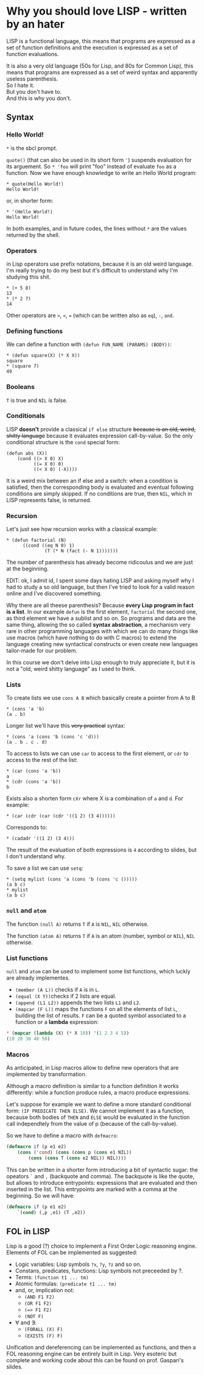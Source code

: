 # Why you should love LISP - written by an hater

LISP is a functional language, this means that programs are expressed as a set of function definitions and the execution is expressed as a set of function evaluations.

It is also a very old language (50s for Lisp, and 80s for Common Lisp), this means that programs are expressed as a set of weird syntax and apparently useless parenthesis.  
So I hate it.  
But you don't have to.  
And this is why you don't.

## Syntax

### Hello World!

`*` is the sbcl prompt.

`quote()` (that can also be used in its short form `'`) suspends evaluation for its arguement. So `* 'foo` will print "foo" instead of evaluate `foo` as a function. Now we have enough knowledge to write an Hello World program:

```LISP
* quote(Hello World!)
Hello World!
```

or, in shorter form:

```LISP
* '(Hello World!)
Hello World!
```

In both examples, and in future codes, the lines without `*` are the values returned by the shell.

### Operators

in Lisp operators use prefix notations, because it is an old weird language. I'm really trying to do my best but it's difficult to understand why I'm studying this shit.

```Lisp
* (+ 5 8)
13
* (* 2 7)
14
```

Other operators are `>`, `<`, `=` (which can be written also as `eq`), `-`, `and`.

### Defining functions

We can define a function with `(defun FUN_NAME (PARAMS) (BODY))`:

```LISP
* (defun square(X) (* X X))
square
* (square 7)
49
```

### Booleans

`T` is true and `NIL` is false.

### Conditionals

LISP **doesn't** provide a classical `if else` structure ~~because is an old, weird, shitty language~~ because it evaluates expression call-by-value. So the only conditional structure is the `cond` special form:

```Lisp
(defun abs (X))
    (cond ((> X 0) X)
          ((= X 0) 0)
          ((< X 0) (-X))))
```
It is a weird mix between an if else and a switch: when a condition is satisfied, then the corresponding body is evaluated and eventual following conditions are simply skipped. If no conditions are true, then `NIL`, which in LISP represents false, is returned.

### Recursion

Let's just see how recursion works with a classical example:

```Lisp
* (defun factorial (N)
      ((cond ((eq N 0) 1)
              (T (* N (fact (- N 1)))))))
```

The number of parenthesis has already become ridicoulus and we are just at the beginning.

EDIT: ok, I admit id, I spent some days hating LISP and asking myself why I had to study a so old language, but then I've tried to look for a valid reason online and I've discovered something.

Why there are all theese parenthesis? Because **every Lisp program in fact is a list**. In our example `defun` is the first element, `factorial` the second one, as third element we have a sublist and so on. So programs and data are the same thing, allowing the so called **syntax abstraction**, a mechanism very rare in other programming languages with which we can do many things like use macros (which have nothing to do with C macros) to extend the language creating new syntactical constructs or even create new languages tailor-made for our problem. 

In this course we don't delve into Lisp enough to truly appreciate it, but it is not a "old, weird shitty language" as I used to think.

### Lists

To create lists we use `cons A B` which basically create a pointer from A to B

```Lisp
* (cons 'a 'b)
(a . b)
```

Longer list we'll have this ~~very practical~~ syntax:

```Lisp 
* (cons 'a (cons 'b (cons 'c 'd)))
(a . b . c . d)
```

To access to lists we can use `car` to access to the first element, or `cdr` to access to the rest of the list:

```Lisp
* (car (cons 'a 'b))
a
* (cdr (cons 'a 'b))
b
```

Exists also a shorten form `cXr` where X is a combination of `a` and `d`. For example:

```Lisp
* (car (cdr (car (cdr '((1 2) (3 4))))))
```

Corresponds to:

```Lisp
* (cadadr '((1 2) (3 4)))
```

The result of the evaluation of both expressions is `4` according to slides, but I don't understand why.

To save a list we can use `setq`:

```Lisp
* (setq mylist (cons 'a (cons 'b (cons 'c ()))))
(a b c)
* mylist
(a b c)
```

### `null` and `atom`

The function `(null A)` returns `T` if `A` is `NIL`, `NIL` otherwise.

The function `(atom A)` returns `T` if `A` is an atom (number, symbol or `NIL`), `NIL` otherwise.

### List functions

`null` and `atom` can be used to implement some list functions, which luckly are already implementes.

 - `(member (A L))` checks if `A` is in `L`.
 - `(equal (X Y))`checks if 2 lists are equal.
 - `(append (L1 L2))` appends the two lists `L1` and `L2`.
 - `(mapcar (F L))` maps the functions `F` on all the elements of list `L`, building the list of results. `F` can be a quoted symbol associated to a function or a **lambda** expression:

```lisp
* (mapcar (lambda (X) (* X 10)) '(1 2 3 4 5))
(10 20 30 40 50)
```

### Macros

As anticipated, in Lisp macros allow to define new operators that are implemented by transformation.

Although a macro definition is similar to a function definition it works differently: while a function produce rules, a macro produce expressions.

Let's suppose for example we want to define a more standard conditional form: `(IF PREDICATE THEN ELSE)`.
We cannot implement it as a function, because both bodies of `THEN` and `ELSE` would be evaluated in the function call independtely from the value of p (because of the call-by-value).

So we have to define a macro with `defmacro`:

```lisp
(defmacro if (p e1 e2)
    (cons ('cond) (cons (cons p (cons e1 NIL))
        (cons (cons T (cons e2 NIL)) NIL))))
```

This can be written in a shorter form introducing a bit of syntactic sugar: the opeators `` ` `` and `,` (backquote and comma). The backquote is like the quote, but allows to introduce entrypoints: expressions that are evaluated and then inserted in the list. This entrypoints are marked with a comma at the beginning. So we will have:

```lisp
(defmacro if (p e1 e2)
    `(cond) (,p ,e1) (T ,e2))
```

## FOL in LISP

Lisp is a good (?) choice to implement a First Order Logic reasoning engine. Elements of FOL can be implemented as suggested:

 - Logic variables: Lisp symbols `?x`, `?y`, `?z` and so on.
 - Constans, predicates, functions: Lisp symbols not preceeded by ?.
 - Terms: `(function t1 ... tm)`
 - Atomic formulas: `(predicate t1 ... tm)`
 - and, or, implication not:
   * `(AND F1 F2)`
   * `(OR F1 F2)`
   * `(=> F1 F2)`
   * `(NOT F)`
 - ∀ and ∃:
   * `(FORALL (X) F)`
   * `(EXISTS (F) F)`

Unification and dereferencing can be implemented as functions, and then a FOL reasoning engine can be entirely built in Lisp.
Very esoteric but complete and working code about this can be found on prof. Gaspari's slides.
